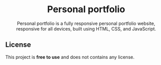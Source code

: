 <div align="center">

# Personal portfolio

Personal portfolio is a fully responsive personal portfolio website, responsive for all devices, built using HTML, CSS, and JavaScript.
 
 </div>
 
 
## License

This project is **free to use** and does not contains any license.
